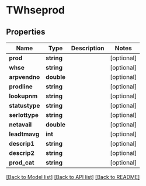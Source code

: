# TWhseprod

## Properties
Name | Type | Description | Notes
------------ | ------------- | ------------- | -------------
**prod** | **string** |  | [optional] 
**whse** | **string** |  | [optional] 
**arpvendno** | **double** |  | [optional] 
**prodline** | **string** |  | [optional] 
**lookupnm** | **string** |  | [optional] 
**statustype** | **string** |  | [optional] 
**serlottype** | **string** |  | [optional] 
**netavail** | **double** |  | [optional] 
**leadtmavg** | **int** |  | [optional] 
**descrip1** | **string** |  | [optional] 
**descrip2** | **string** |  | [optional] 
**prod_cat** | **string** |  | [optional] 

[[Back to Model list]](../README.md#documentation-for-models) [[Back to API list]](../README.md#documentation-for-api-endpoints) [[Back to README]](../README.md)


